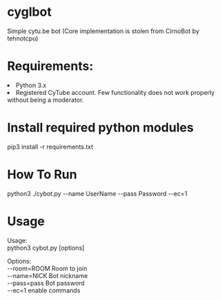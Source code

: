 # cyglbot

Simple  cytu.be bot (Core implementation is stolen from CirnoBot by tehnotcpu)

# Requirements:
<li>Python 3.x
<li>Registered CyTube account. Few functionality does not work properly without being a moderator.


# Install required python modules

pip3 install -r requirements.txt

# How To Run

python3 ./cybot.py --name UserName --pass Password  --ec=1
  

# Usage

Usage:  <br>
  python3 cybot.py [options] <br>

Options: <br>
  --room=ROOM           Room to join  <br>
  --name=NICK           Bot nickname  <br>
  --pass=pass           Bot password  <br>
  --ec=1                enable commands <br>
  
  

